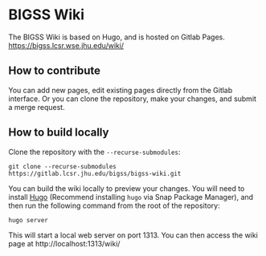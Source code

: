 # BIGSS Wiki

The BIGSS Wiki is based on Hugo, and is hosted on Gitlab Pages.  
https://bigss.lcsr.wse.jhu.edu/wiki/

## How to contribute

You can add new pages, edit existing pages directly from the Gitlab interface. Or you can clone the repository, make your changes, and submit a merge request.

## How to build locally

Clone the repository with the `--recurse-submodules`:

```
git clone --recurse-submodules https://gitlab.lcsr.jhu.edu/bigss/bigss-wiki.git
```

You can build the wiki locally to preview your changes. You will need to install [Hugo](https://gohugo.io/) (Recommend installing `hugo` via Snap Package Manager), and then run the following command from the root of the repository:

```bash
hugo server
```

This will start a local web server on port 1313. You can then access the wiki page at http://localhost:1313/wiki/